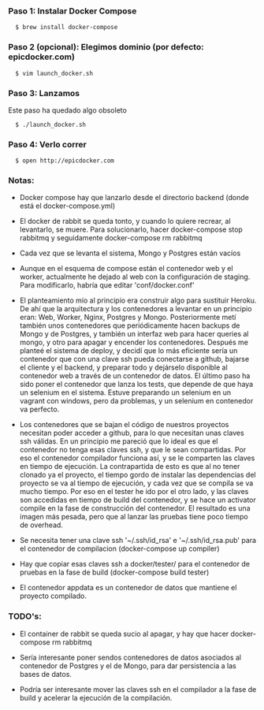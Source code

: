 ### Paso 1: Instalar Docker Compose
```
  $ brew install docker-compose
```
### Paso 2 (opcional): Elegimos dominio (por defecto: epicdocker.com)
```
  $ vim launch_docker.sh
```
### Paso 3: Lanzamos

Este paso ha quedado algo obsoleto

```
  $ ./launch_docker.sh
```
### Paso 4: Verlo correr
```
  $ open http://epicdocker.com
```

### Notas:
  
  - Docker compose hay que lanzarlo desde el directorio backend (donde está el
    docker-compose.yml)

  - El docker de rabbit se queda tonto, y cuando lo quiere recrear, al
    levantarlo, se muere. Para solucionarlo, hacer docker-compose stop rabbitmq
    y seguidamente docker-compose rm rabbitmq

  - Cada vez que se levanta el sistema, Mongo y Postgres están vacíos

  - Aunque en el esquema de compose están el contenedor web y el worker,
    actualmente he dejado al web con la configuración de staging. Para
    modificarlo, habría que editar 'conf/docker.conf'

  - El planteamiento mío al principio era construir algo para sustituir 
    Heroku. De ahí que la arquitectura y los contenedores a levantar en 
    un principio eran: Web, Worker, Nginx, Postgres y Mongo.
    Posteriormente metí también unos contenedores que periódicamente 
    hacen backups de Mongo y de Postgres, y también un interfaz web para 
    hacer queries al mongo, y otro para apagar y encender los contenedores.
    Después me planteé el sistema de deploy, y decidí que lo más eficiente
    sería un contenedor que con una clave ssh pueda conectarse a github,
    bajarse el cliente y el backend, y preparar todo y dejárselo disponible al
    contenedor web a través de un contenedor de datos. El último paso ha sido
    poner el contenedor que lanza los tests, que depende de que haya un
    selenium en el sistema. Estuve preparando un selenium en un vagrant con
    windows, pero da problemas, y un selenium en contenedor va perfecto.

  - Los contenedores que se bajan el código de nuestros proyectos necesitan
    poder acceder a github, para lo que necesitan unas claves ssh válidas.
    En un principio me pareció que lo ideal es que el contenedor no tenga esas
    claves ssh, y que le sean compartidas. Por eso el contenedor compilador
    funciona así, y se le comparten las claves en tiempo de ejecución. La
    contrapartida de esto es que al no tener clonado ya el proyecto, el tiempo
    gordo de instalar las dependencias del proyecto se va al tiempo de
    ejecución, y cada vez que se compila se va mucho tiempo. Por eso en el
    tester he ido por el otro lado, y las claves son accedidas en tiempo de
    build del contenedor, y se hace un activator compile en la fase de
    construcción del contenedor. El resultado es una imagen más pesada, pero
    que al lanzar las pruebas tiene poco tiempo de overhead.

  - Se necesita tener una clave ssh  '~/.ssh/id_rsa' e '~/.ssh/id_rsa.pub' 
    para el contenedor de compilacion (docker-compose up compiler)

  - Hay que copiar esas claves ssh a docker/tester/ para el contenedor de
    pruebas en la fase de build (docker-compose build tester)

  - El contenedor appdata es un contenedor de datos que mantiene el proyecto
    compilado.

### TODO's:

  - El container de rabbit se queda sucio al apagar, y hay que hacer
    docker-compose rm rabbitmq

  - Sería interesante poner sendos contenedores de datos asociados al
    contenedor de Postgres y el de Mongo, para dar persistencia a las bases de
    datos.

  - Podría ser interesante mover las claves ssh en el compilador a la fase de
    build y acelerar la ejecución de la compilación.

